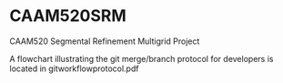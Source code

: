 # CAAM520SRM
CAAM520 Segmental Refinement Multigrid Project 

A flowchart illustrating the git merge/branch protocol for developers is located in gitworkflowprotocol.pdf
